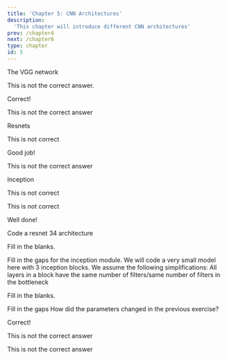 ```yaml
---
title: 'Chapter 5: CNN Architectures'
description:
  'This chapter will introduce different CNN architectures'
prev: /chapter4
next: /chapter6
type: chapter
id: 5
---
```


<exercise id="28" title="CNN Architectures" type="slides">

<slides source="chapter5_01_architectures">
</slides>

</exercise>

<exercise id="29" title="Different Architectures Repetition">
The VGG network
<choice id=1>

<opt text="VGG was the first large image classification network">

This is not the correct answer.

</opt>

<opt text="VGG uses stacked convolutions, so the number of parameters can be reduced." correct="true">

Correct!

</opt>

<opt text="The VGG network uses dropout layers by default">

This is not the correct answer

</opt>
</choice>

Resnets 

<choice id=2>

<opt text="Residual networks use multiple layers with different kernel sizes in parallel">

This is not correct

</opt>

<opt text="ResNets can be very deep as the skip-connection prevents vanishing gradients" correct="true">

Good job!

</opt>

<opt text="All convolutions in ResNet have a padding type of valid">

This is not the correct answer

</opt>

</choice>

Inception

<choice id=3>

<opt text="Inception networks add up the results of the parallel layers">

This is not correct

</opt>

<opt text="Inception networks won the image net challenge 2012">

This is not correct

</opt>

<opt text="Inception blocks use multiple kernel sizes" correct="true">

Well done!

</opt>

</choice>

</exercise>

<exercise id="30"  title="Hands on - ResNets">
    Code a resnet 34 architecture
<codeblock id="05_01">

Fill in the blanks.

</codeblock>
</exercise>

<exercise id="31"  title="Hands on - Inception">
    Fill in the gaps for the inception module. We will code a very small model here with 3 inception blocks.
    We assume the following simplifications: All layers in a block have the same number of filters/same number of filters in the bottleneck
<codeblock id="05_02">

Fill in the blanks.

</codeblock>
</exercise>

<exercise id="32" title="Transfer Learning" type="slides">

<slides source="chapter5_02_transfer_learning">
</slides>

</exercise>

<exercise id="33"  title="Hands on - Transfer Learning">
    Fill in the gaps
<codeblock id="05_03">

</codeblock>
</exercise>

<exercise id="34" title="Transfer Learning">
    How did the parameters changed in the previous exercise?
<choice>

<opt text="The trainable parameters decreased, the non-trainable parameters increased" correct="true">

Correct!

</opt>

<opt text="The overall parameters increased">

This is not the correct answer

</opt>

<opt text="The non-trainable parameters decreased, the trainable parameters increased">

This is not the correct answer

</opt>
</choice>